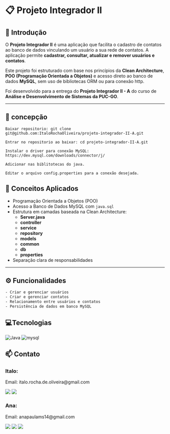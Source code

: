 # 📋 Projeto Integrador II

## 📖 Introdução

O **Projeto Integrador II** é uma aplicação que facilita o cadastro de contatos ao banco de dados vinculando um usuário a sua rede de contatos. A aplicação permite **cadastrar, consultar, atualizar e remover usuários e contatos**.

Este projeto foi estruturado com base nos princípios da **Clean Architecture**, **POO (Programação Orientada a Objetos)** e acesso direto ao banco de dados **MySQL**, sem uso de bibliotecas ORM ou para conexão http.

Foi desenvolvido para a entrega do **Projeto Integrador II - A** do curso de **Análise e Desenvolvimento de Sistemas da PUC-GO**.

---

## 📖 concepção

```
Baixar repositorio: git clone git@github.com:ItaloRochaOliveira/projeto-integrador-II-A.git

Entrar no repositorio ao baixar: cd projeto-integrador-II-A.git

Instalar o driver para conexão MySQL: https://dev.mysql.com/downloads/connector/j/

Adicionar nas biblitotecas do java.

Editar o arquivo config.properties para a conexão desejada.
```

## 🧠 Conceitos Aplicados

- Programação Orientada a Objetos (POO)
- Acesso a Banco de Dados MySQL com `java.sql`
- Estrutura em camadas baseada na Clean Architecture:
  - **Server.java**
  - **controller**
  - **service**
  - **repository**
  - **models**
  - **common**
  - **db**
  - **properties**
- Separação clara de responsabilidades
---

## ⚙️ Funcionalidades

```bash
- Criar e gerenciar usuários
- Criar e gerenciar contatos
- Relacionamento entre usuários e contatos
- Persistência de dados em banco MySQL
```

## 💻Tecnologias

![Java](https://img.shields.io/badge/java-blue?style=for-the-badge&logo=java&logoColor=black)
![mysql](https://img.shields.io/badge/mysql-white?style=for-the-badge&logo=mysql&logoColor=red)

## 📫 Contato

### Italo:

<p>Email: italo.rocha.de.oliveira@gmail.com</p>

<a href = "mailto:italo.rocha.de.oliveira@gmail.com"><img src="https://img.shields.io/badge/-Gmail-%23333?style=for-the-badge&logo=gmail&logoColor=white" alvo ="_blank"></a>
<a href="https://www.linkedin.com/in/italorochaoliveira/" target="_blank"><img src="https://img.shields.io/badge/-LinkedIn-%230077B5?style=for-the-badge&logo=linkedin&logoColor=white" target="_blank"></a>

### Ana:

<p>Email: anapaulams14@gmail.com</p>

<a href = "https://github.com/anamspaula"><img src="https://img.shields.io/badge/-Github-%23333?style=for-the-badge&logo=github&logoColor=white" alvo ="_blank"></a>
<a href = "mailto:anapaulams14@gmail.com"><img src="https://img.shields.io/badge/-Gmail-%23333?style=for-the-badge&logo=gmail&logoColor=white" alvo ="_blank"></a>
<a href="https://www.linkedin.com/in/anapaulamartinss/" target="_blank"><img src="https://img.shields.io/badge/-LinkedIn-%230077B5?style=for-the-badge&logo=linkedin&logoColor=white" target="_blank"></a>


